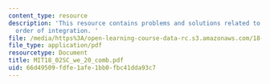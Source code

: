 ```yaml
---
content_type: resource
description: 'This resource contains problems and solutions related to changing the
  order of integration. '
file: /media/https%3A/open-learning-course-data-rc.s3.amazonaws.com/18-02sc-multivariable-calculus-fall-2010/66d49509fdfe1afe1bb0fbc41dda93c7_MIT18_02SC_we_20_comb.pdf
file_type: application/pdf
resourcetype: Document
title: MIT18_02SC_we_20_comb.pdf
uid: 66d49509-fdfe-1afe-1bb0-fbc41dda93c7
---
```

